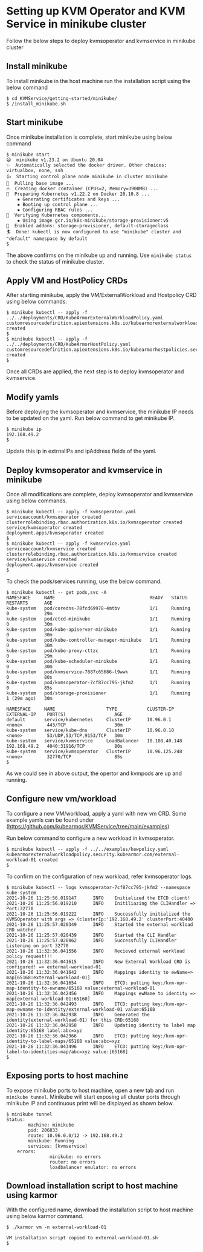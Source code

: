 # Setting up KVM Operator and KVM Service in minikube cluster
Follow the below steps to deploy kvmsoperator and kvmservice in minikube cluster

## Install minikube
To install minikube in the host machine run the installation script using the below command

```
$ cd KVMService/getting-started/minikube/
$ /install_minikube.sh
```

## Start minikube
Once minikube installation is complete, start minikube using below command

```
$ minikube start
😄  minikube v1.23.2 on Ubuntu 20.04
✨  Automatically selected the docker driver. Other choices: virtualbox, none, ssh
👍  Starting control plane node minikube in cluster minikube
🚜  Pulling base image ...
🔥  Creating docker container (CPUs=2, Memory=3900MB) ...
🐳  Preparing Kubernetes v1.22.2 on Docker 20.10.8 ...
    ▪ Generating certificates and keys ...
    ▪ Booting up control plane ...
    ▪ Configuring RBAC rules ...
🔎  Verifying Kubernetes components...
    ▪ Using image gcr.io/k8s-minikube/storage-provisioner:v5
🌟  Enabled addons: storage-provisioner, default-storageclass
🏄  Done! kubectl is now configured to use "minikube" cluster and "default" namespace by default
$ 
```

The above confirms on the minikube up and running. 
Use `minikube status` to check the status of minikube cluster.

## Apply VM and HostPolicy CRDs
After starting minikube, apply the VM/ExternalWorkload and Hostpolicy CRD using below commands.

```
$ minikube kubectl -- apply -f ../../deployments/CRD/KubeArmorExternalWorkloadPolicy.yaml 
customresourcedefinition.apiextensions.k8s.io/kubearmorexternalworkloads.security.kubearmor.com created
$ 
$ minikube kubectl -- apply -f ../../deployments/CRD/KubeArmorHostPolicy.yaml 
customresourcedefinition.apiextensions.k8s.io/kubearmorhostpolicies.security.kubearmor.com created
$ 
```

Once all CRDs are applied, the next step is to deploy kvmsoperator and kvmservice.

## Modify yamls
Before deploying the kvmsoperator and kvmservice, the minikube IP needs to be updated on the yaml.
Run below command to get minikube IP.
```
$ minikube ip
192.168.49.2
$ 
```
Update this ip in extrnalIPs and ipAddress fields of the yaml.

## Deploy kvmsoperator and kvmservice in minikube
Once all modifications are complete, deploy kvmsoperator and kvmservice using below commands.
```
$ minikube kubectl -- apply -f kvmsoperator.yaml 
serviceaccount/kvmsoperator created
clusterrolebinding.rbac.authorization.k8s.io/kvmsoperator created
service/kvmsoperator created
deployment.apps/kvmsoperator created
$ 
$ minikube kubectl -- apply -f kvmservice.yaml 
serviceaccount/kvmservice created
clusterrolebinding.rbac.authorization.k8s.io/kvmservice created
service/kvmservice created
deployment.apps/kvmservice created
$ 
```

To check the pods/services running, use the below command.
```
$ minikube kubectl -- get pods,svc -A 
NAMESPACE     NAME                                   READY   STATUS    RESTARTS      AGE
kube-system   pod/coredns-78fcd69978-4mtbv           1/1     Running   0             29m
kube-system   pod/etcd-minikube                      1/1     Running   0             30m
kube-system   pod/kube-apiserver-minikube            1/1     Running   0             30m
kube-system   pod/kube-controller-manager-minikube   1/1     Running   0             30m
kube-system   pod/kube-proxy-cttzc                   1/1     Running   0             29m
kube-system   pod/kube-scheduler-minikube            1/1     Running   0             30m
kube-system   pod/kvmservice-7887c65686-l9wwk        1/1     Running   0             80s
kube-system   pod/kvmsoperator-7cf87cc795-jkfm2      1/1     Running   0             85s
kube-system   pod/storage-provisioner                1/1     Running   1 (29m ago)   30m

NAMESPACE     NAME                   TYPE           CLUSTER-IP      EXTERNAL-IP    PORT(S)                  AGE
default       service/kubernetes     ClusterIP      10.96.0.1       <none>         443/TCP                  30m
kube-system   service/kube-dns       ClusterIP      10.96.0.10      <none>         53/UDP,53/TCP,9153/TCP   30m
kube-system   service/kvmservice     LoadBalancer   10.108.40.148   192.168.49.2   4040:31916/TCP           80s
kube-system   service/kvmsoperator   ClusterIP      10.96.125.248   <none>         32770/TCP                85s
$ 
```

As we could see in above output, the opertor and kvmpods are up and running.

## Configure new vm/workload
To configure a new VM/workload, apply a yaml with new vm CRD.
Some example yamls can be found under (https://github.com/kubearmor/KVMService/tree/main/examples)

Run below command to configure a new workload in kvmsoperator.
```
$ minikube kubectl -- apply -f ../../examples/kewpolicy.yaml 
kubearmorexternalworkloadpolicy.security.kubearmor.com/external-workload-01 created
$ 
```
To confirm on the configuration of new workload, refer kvmsoperator logs. 
```
$ minikube kubectl -- logs kvmsoperator-7cf87cc795-jkfm2 --namespace kube-system
2021-10-26 11:25:56.019147      INFO    Initialized the ETCD client!
2021-10-26 11:25:56.019210      INFO    Initiliazing the CLIHandler => Port:32770
2021-10-26 11:25:56.019222      INFO    Successfully initialized the KVMSOperator with args => (clusterIp:'192.168.49.2' clusterPort:40400
2021-10-26 11:25:57.020349      INFO    Started the external workload CRD watcher
2021-10-26 11:25:57.020439      INFO    Started the CLI Handler
2021-10-26 11:25:57.020862      INFO    Successfully CLIHandler Listening on port 32770
2021-10-26 11:32:36.041556      INFO    Recieved external workload policy request!!!
2021-10-26 11:32:36.041615      INFO    New External Workload CRD is configured! => external-workload-01
2021-10-26 11:32:36.041642      INFO    Mappings identity to ewName=> map[65168:external-workload-01]
2021-10-26 11:32:36.041654      INFO    ETCD: putting key:/kvm-opr-map-identity-to-ewname/65168 value:external-workload-01
2021-10-26 11:32:36.042456      INFO    Mappings ewName to identity => map[external-workload-01:65168]
2021-10-26 11:32:36.042493      INFO    ETCD: putting key:/kvm-opr-map-ewname-to-identity/external-workload-01 value:65168
2021-10-26 11:32:36.042938      INFO    Generated the identity(external-workload-01) for this CRD:65168
2021-10-26 11:32:36.042958      INFO    Updating identity to label map identity:65168 label:abc=xyz
2021-10-26 11:32:36.042966      INFO    ETCD: putting key:/kvm-opr-identity-to-label-maps/65168 value:abc=xyz
2021-10-26 11:32:36.043496      INFO    ETCD: putting key:/kvm-opr-label-to-identities-map/abc=xyz value:[65168]
$ 
```

## Exposing ports to host machine
To expose minikube ports to host machine, open a new tab and run `minikube tunnel`.
Minikube will start exposing all cluster ports through minikube IP and continuous print will be displayed as shown below.

```
$ minikube tunnel
Status:
        machine: minikube
        pid: 206833
        route: 10.96.0.0/12 -> 192.168.49.2
        minikube: Running
        services: [kvmservice]
    errors: 
                minikube: no errors
                router: no errors
                loadbalancer emulator: no errors
```

## Download installation script to host machine using karmor
With the configured name, download the installation script to host machine using below karmor command.
```
$ ./karmor vm -n external-workload-01

VM installation script copied to external-workload-01.sh
$ 
```
